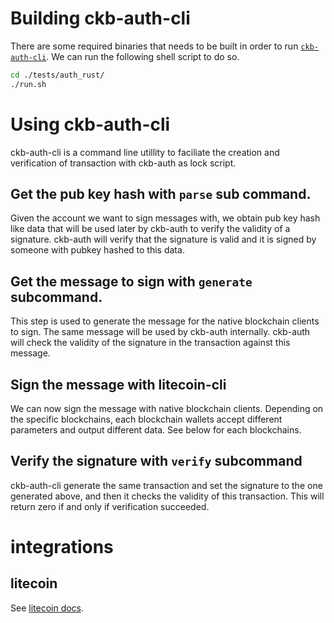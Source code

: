 # Building ckb-auth-cli
There are some required binaries that needs to be built in order to run [`ckb-auth-cli`](../tests/auth_rust/src/bin/ckb-auth-cli.rs).
We can run the following shell script to do so.
```bash
cd ./tests/auth_rust/
./run.sh
```

# Using ckb-auth-cli
ckb-auth-cli is a command line utillity to faciliate the creation and verification of transaction
with ckb-auth as lock script.

## Get the pub key hash with `parse` sub command.
Given the account we want to sign messages with, we obtain pub key hash like data that will be used later by ckb-auth to
verify the validity of a signature. ckb-auth will verify that the signature is valid and
it is signed by someone with pubkey hashed to this data.

## Get the message to sign with `generate` subcommand.
This step is used to generate the message for the native blockchain clients to sign.
The same message will be used by ckb-auth internally. ckb-auth will check the validity of the
signature in the transaction against this message.

## Sign the message with litecoin-cli
We can now sign the message with native blockchain clients. Depending on the specific blockchains,
each blockchain wallets accept different parameters and output different data. See below for each
blockchains.

## Verify the signature with `verify` subcommand
ckb-auth-cli generate the same transaction and set the signature to the one generated above,
and then it checks the validity of this transaction. This will return zero if and only if verification succeeded.

# integrations
##  litecoin
See [litecoin docs](./litecoin.md).

